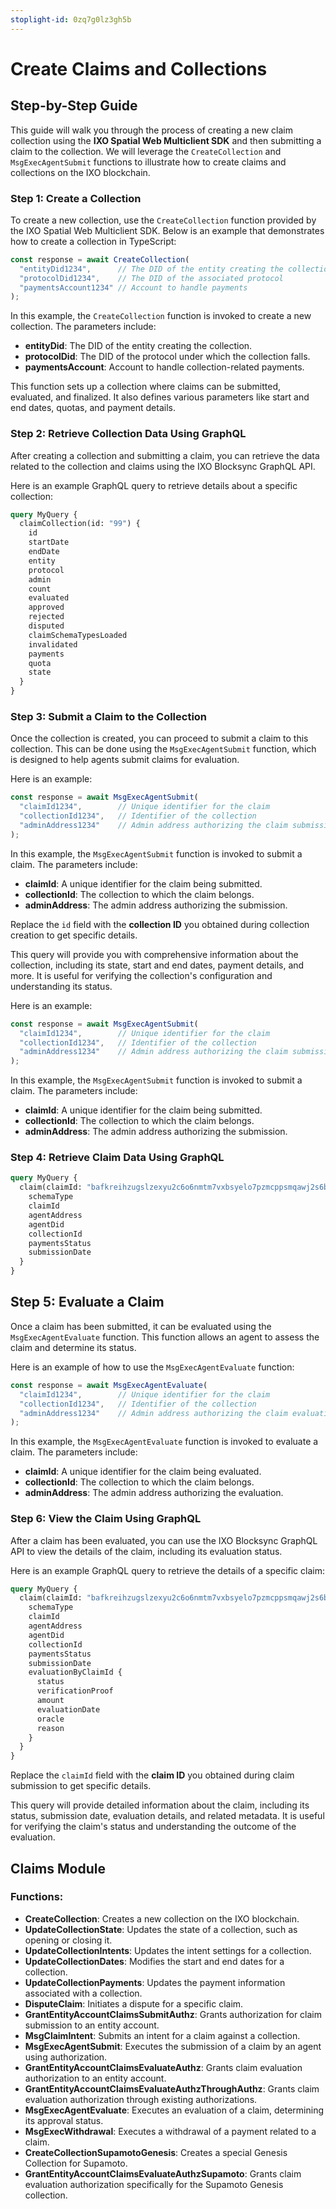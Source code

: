 ```yaml
---
stoplight-id: 0zq7g0lz3gh5b
---
```


# Create Claims and Collections

## Step-by-Step Guide

This guide will walk you through the process of creating a new claim collection using the **IXO Spatial Web Multiclient SDK** and then submitting a claim to the collection. We will leverage the `CreateCollection` and `MsgExecAgentSubmit` functions to illustrate how to create claims and collections on the IXO blockchain.

### Step 1: Create a Collection

To create a new collection, use the `CreateCollection` function provided by the IXO Spatial Web Multiclient SDK. Below is an example that demonstrates how to create a collection in TypeScript:

```typescript
const response = await CreateCollection(
  "entityDid1234",      // The DID of the entity creating the collection
  "protocolDid1234",    // The DID of the associated protocol
  "paymentsAccount1234" // Account to handle payments
);
```

In this example, the `CreateCollection` function is invoked to create a new collection. The parameters include:

- **entityDid**: The DID of the entity creating the collection.
- **protocolDid**: The DID of the protocol under which the collection falls.
- **paymentsAccount**: Account to handle collection-related payments.

This function sets up a collection where claims can be submitted, evaluated, and finalized. It also defines various parameters like start and end dates, quotas, and payment details.

### Step 2: Retrieve Collection Data Using GraphQL

After creating a collection and submitting a claim, you can retrieve the data related to the collection and claims using the IXO Blocksync GraphQL API.

Here is an example GraphQL query to retrieve details about a specific collection:

```graphql
query MyQuery {
  claimCollection(id: "99") {
    id
    startDate
    endDate
    entity
    protocol
    admin
    count
    evaluated
    approved
    rejected
    disputed
    claimSchemaTypesLoaded
    invalidated
    payments
    quota
    state
  }
}
```

### Step 3: Submit a Claim to the Collection

Once the collection is created, you can proceed to submit a claim to this collection. This can be done using the `MsgExecAgentSubmit` function, which is designed to help agents submit claims for evaluation.

Here is an example:

```typescript
const response = await MsgExecAgentSubmit(
  "claimId1234",        // Unique identifier for the claim
  "collectionId1234",   // Identifier of the collection
  "adminAddress1234"    // Admin address authorizing the claim submission
);
```

In this example, the `MsgExecAgentSubmit` function is invoked to submit a claim. The parameters include:

- **claimId**: A unique identifier for the claim being submitted.
- **collectionId**: The collection to which the claim belongs.
- **adminAddress**: The admin address authorizing the submission.

Replace the `id` field with the **collection ID** you obtained during collection creation to get specific details.

This query will provide you with comprehensive information about the collection, including its state, start and end dates, payment details, and more. It is useful for verifying the collection's configuration and understanding its status.

Here is an example:

```typescript
const response = await MsgExecAgentSubmit(
  "claimId1234",        // Unique identifier for the claim
  "collectionId1234",   // Identifier of the collection
  "adminAddress1234"    // Admin address authorizing the claim submission
);
```

In this example, the `MsgExecAgentSubmit` function is invoked to submit a claim. The parameters include:

- **claimId**: A unique identifier for the claim being submitted.
- **collectionId**: The collection to which the claim belongs.
- **adminAddress**: The admin address authorizing the submission.

### Step 4: Retrieve Claim Data Using GraphQL

```graphql
query MyQuery {
  claim(claimId: "bafkreihzugslzexyu2c6o6nmtm7vxbsyelo7pzmcppsmqawj2s6blmgojy") {
    schemaType
    claimId
    agentAddress
    agentDid
    collectionId
    paymentsStatus
    submissionDate
  }
}
```

## Step 5: Evaluate a Claim

Once a claim has been submitted, it can be evaluated using the `MsgExecAgentEvaluate` function. This function allows an agent to assess the claim and determine its status.

Here is an example of how to use the `MsgExecAgentEvaluate` function:

```typescript
const response = await MsgExecAgentEvaluate(
  "claimId1234",        // Unique identifier for the claim
  "collectionId1234",   // Identifier of the collection
  "adminAddress1234"    // Admin address authorizing the claim evaluation
);
```

In this example, the `MsgExecAgentEvaluate` function is invoked to evaluate a claim. The parameters include:

- **claimId**: A unique identifier for the claim being evaluated.
- **collectionId**: The collection to which the claim belongs.
- **adminAddress**: The admin address authorizing the evaluation.

### Step 6: View the Claim Using GraphQL

After a claim has been evaluated, you can use the IXO Blocksync GraphQL API to view the details of the claim, including its evaluation status.

Here is an example GraphQL query to retrieve the details of a specific claim:

```graphql
query MyQuery {
  claim(claimId: "bafkreihzugslzexyu2c6o6nmtm7vxbsyelo7pzmcppsmqawj2s6blmgojy") {
    schemaType
    claimId
    agentAddress
    agentDid
    collectionId
    paymentsStatus
    submissionDate
    evaluationByClaimId {
      status
      verificationProof
      amount
      evaluationDate
      oracle
      reason
    }
  }
}
```

Replace the `claimId` field with the **claim ID** you obtained during claim submission to get specific details.

This query will provide detailed information about the claim, including its status, submission date, evaluation details, and related metadata. It is useful for verifying the claim's status and understanding the outcome of the evaluation.

## Claims Module

### Functions:
- **CreateCollection**: Creates a new collection on the IXO blockchain.
- **UpdateCollectionState**: Updates the state of a collection, such as opening or closing it.
- **UpdateCollectionIntents**: Updates the intent settings for a collection.
- **UpdateCollectionDates**: Modifies the start and end dates for a collection.
- **UpdateCollectionPayments**: Updates the payment information associated with a collection.
- **DisputeClaim**: Initiates a dispute for a specific claim.
- **GrantEntityAccountClaimsSubmitAuthz**: Grants authorization for claim submission to an entity account.
- **MsgClaimIntent**: Submits an intent for a claim against a collection.
- **MsgExecAgentSubmit**: Executes the submission of a claim by an agent using authorization.
- **GrantEntityAccountClaimsEvaluateAuthz**: Grants claim evaluation authorization to an entity account.
- **GrantEntityAccountClaimsEvaluateAuthzThroughAuthz**: Grants claim evaluation authorization through existing authorizations.
- **MsgExecAgentEvaluate**: Executes an evaluation of a claim, determining its approval status.
- **MsgExecWithdrawal**: Executes a withdrawal of a payment related to a claim.
- **CreateCollectionSupamotoGenesis**: Creates a special Genesis Collection for Supamoto.
- **GrantEntityAccountClaimsEvaluateAuthzSupamoto**: Grants claim evaluation authorization specifically for the Supamoto Genesis collection.

